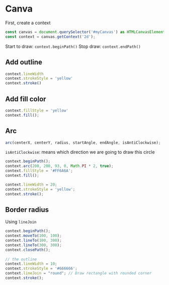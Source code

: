 # Canva

First, create a context

```js
const canvas = document.querySelector('#myCanvas') as HTMLCanvasElement;
const context = canvas.getContext('2d');
```

Start to draw: `context.beginPath()`
Stop draw: `context.endPath()`

## Add outline

```js
context.lineWidth
context.strokeStyle = 'yellow'
context.stroke()
```

## Add fill color

```js
context.fillStyle = 'yellow'
context.fill();
```

## Arc

```js
arc(centerX, centerY, radius, startAngle, endAngle, isAntiClockwise);
```

`isAntiClockwise`: means which direction we are going to draw this circle


```js
context.beginPath();
context.arc(200, 200, 93, 0, Math.PI * 2, true);
context.fillStyle = '#FF6A6A';
context.fill();

context.lineWidth = 20;
context.strokeStyle = 'yellow';
context.stroke();
```

## Border radius

Using `lineJoin`

```js
context.beginPath();
context.moveTo(100, 100);
context.lineTo(100, 300);
context.lineTo(300, 300);
context.closePath();
 
// the outline
context.lineWidth = 10;
context.strokeStyle = '#666666';
context.lineJoin = "round"; // Draw rectangle with rounded corner
context.stroke();
```

